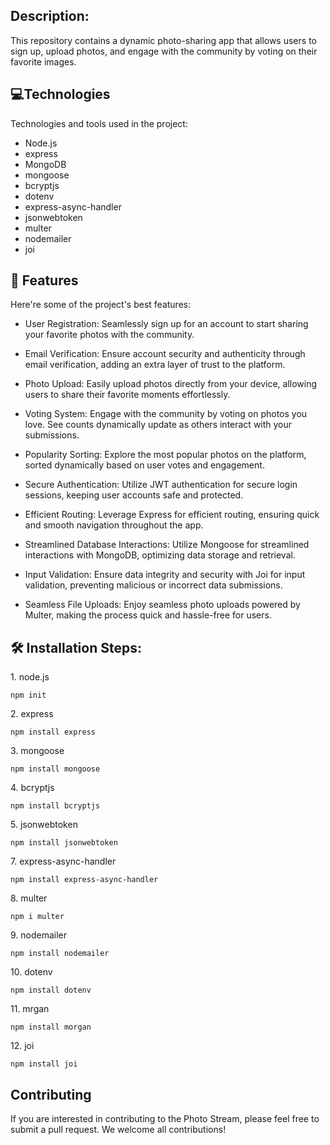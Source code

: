 ## Description:
<p id="description">This repository contains a dynamic photo-sharing app that allows users to sign up, upload photos, and engage with the community by voting on their favorite images.</p>

## 💻Technologies

Technologies and tools used in the project:
   * Node.js
   * express
   * MongoDB
   * mongoose
   * bcryptjs
   * dotenv
   * express-async-handler
   * jsonwebtoken
   * multer
   * nodemailer
   * joi

<h2>🧐 Features</h2>

Here're some of the project's best features:

* User Registration: Seamlessly sign up for an account to start sharing your favorite photos with the community.
  
* Email Verification: Ensure account security and authenticity through email verification, adding an extra layer of trust to the platform.
  
* Photo Upload: Easily upload photos directly from your device, allowing users to share their favorite moments effortlessly.
  
* Voting System: Engage with the community by voting on photos you love. See counts dynamically update as others interact with your submissions.
  
* Popularity Sorting: Explore the most popular photos on the platform, sorted dynamically based on user votes and engagement.
  
* Secure Authentication: Utilize JWT authentication for secure login sessions, keeping user accounts safe and protected.
  
* Efficient Routing: Leverage Express for efficient routing, ensuring quick and smooth navigation throughout the app.
  
* Streamlined Database Interactions: Utilize Mongoose for streamlined interactions with MongoDB, optimizing data storage and retrieval.
  
* Input Validation: Ensure data integrity and security with Joi for input validation, preventing malicious or incorrect data submissions.
  
* Seamless File Uploads: Enjoy seamless photo uploads powered by Multer, making the process quick and hassle-free for users.

## 🛠️ Installation Steps:
<p>1. node.js</p>

```
npm init
```
<p>2. express</p>

```
npm install express
```

<p>3. mongoose</p>

```
npm install mongoose
```

<p>4. bcryptjs</p>

```
npm install bcryptjs
```

<p>5. jsonwebtoken</p>

```
npm install jsonwebtoken
```

<p>7. express-async-handler</p>

```
npm install express-async-handler
```

<p>8. multer</p>

```
npm i multer
```

<p>9. nodemailer</p>

```
npm install nodemailer
```

<p>10. dotenv</p>

```
npm install dotenv
```
<p>11. mrgan</p>

```
npm install morgan
```
<p>12. joi</p>

```
npm install joi
```

## Contributing
If you are interested in contributing to the Photo Stream, please feel free to submit a pull request. We welcome all contributions!


